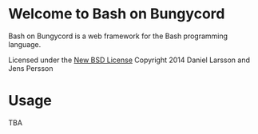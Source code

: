 Welcome to Bash on Bungycord
============================

Bash on Bungycord is a web framework for the Bash programming language.

Licensed under the [New BSD License](http://creativecommons.org/licenses/BSD/)
Copyright 2014 Daniel Larsson and Jens Persson

# Usage

TBA
